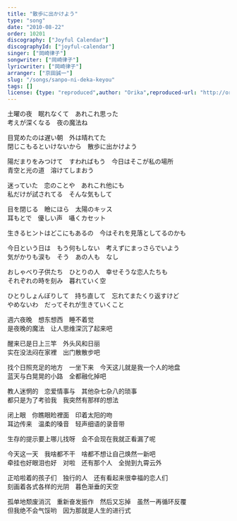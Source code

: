 ```yaml
---
title: "散歩に出かけよう"
type: "song"
date: "2010-08-22"
order: 10201
discography: ["Joyful Calendar"]
discographyId: ["joyful-calendar"]
singer: ["岡崎律子"]
songwriter: ["岡崎律子"]
lyricwriter: ["岡崎律子"]
arranger: ["京田誠一"]
slug: "/songs/sanpo-ni-deka-keyou"
tags: []
license: {type: "reproduced",author: "Orika",reproduced-url: "http://orikamushi.myweb.hinet.net",reproduced-website: "織歌蟲網站"}
---
```


土曜の夜　眠れなくて　あれこれ思った   
考えが深くなる　夜の魔法ね  
  
目覚めたのは遅い朝　外は晴れてた   
閉じこもるといけないから　散歩に出かけよう  
  
陽だまりをみつけて　すわればもう　今日はそこが私の場所   
青空と光の道　溶けてしまおう  
  
迷っていた　恋のことや　あれこれ他にも   
私だけが試されてる　そんな気もして  
  
目を閉じる　瞼にほら　太陽のキッス   
耳もとで　優しい声　囁くカセット  
  
生きるヒントはどこにもあるの　今はそれを見落としてるのかも  
  
今日という日は　もう何もしない　考えずにまっさらでいよう   
気がかりも涙も　そう　あの人も　なし  
  
おしゃべり子供たち　ひとりの人　幸せそうな恋人たちも   
それぞれの時を刻み　暮れていく空  
  
ひとりしょんぼりして　持ち直して　忘れてまたくり返すけど   
やめないわ　だってそれが生きていくこと  

<!-- 翻译 -->
  
週六夜晚　想东想西　睡不着觉   
是夜晚的魔法　让人思维深沉了起来吧  
  
醒来已是日上三竿　外头风和日丽   
实在没法闷在家裡　出门散散步吧  
  
找个日照充足的地方　一坐下来　今天这儿就是我一个人的地盘   
蓝天与白晃晃的小路　全都融化掉吧  
  
教人迷惘的　恋爱情事与　其他杂七杂八的琐事   
都只是为了考验我　我突然有那样的想法  
  
闭上眼　你瞧眼睑裡面　印着太阳的吻   
耳边传来　温柔的嗓音　轻声细语的录音带  
  
生存的提示要上哪儿找呀　会不会现在我就正看漏了呢  
  
今天这一天　我啥都不干　啥都不想让自己焕然一新吧   
牵挂也好眼泪也好　对啦　还有那个人　全抛到九霄云外  
  
正哈啦着的孩子们　独行的人　还有看起来很幸福的恋人们   
刻画着各式各样的光阴　暮色渐垂的天空  
  
孤单地颓废消沉　重新奋发振作　然后又忘掉　虽然一再循环反覆   
但我绝不会气馁哟　因为那就是人生的进行式
